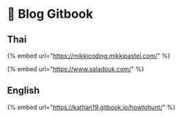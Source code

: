 # 🎃 Blog Gitbook

## Thai

{% embed url="https://mikkicoding.mikkipastel.com/" %}

{% embed url="https://www.saladpuk.com/" %}

## English

{% embed url="https://kathan19.gitbook.io/howtohunt/" %}
